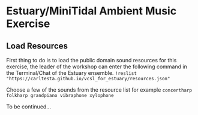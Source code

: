 # Estuary/MiniTidal Ambient Music Exercise

## Load Resources
First thing to do is to load the public domain sound resources for this exercise, the leader of the workshop can enter the following command in the Terminal/Chat of the Estuary ensemble. ```!reslist "https://carltesta.github.io/vcsl_for_estuary/resources.json"```

Choose a few of the sounds from the resource list for example `concertharp folkharp grandpiano vibraphone xylophone` 

To be continued...
